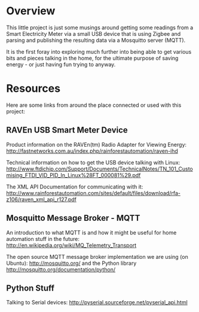 
Overview
========

This little project is just some musings around getting some readings from a Smart Electricity Meter via a small USB device that is using Zigbee and parsing and publishing the resulting data via a Mosquitto server (MQTT).

It is the first foray into exploring much further into being able to get various bits and pieces talking in the home, for the ultimate purpose of saving energy - or just having fun trying to anyway.

Resources
=========

Here are some links from around the place connected or used with this project:

RAVEn USB Smart Meter Device
----------------------------
Product information on the RAVEn(tm) Radio Adapter for Viewing Energy:
http://fastnetworks.com.au/index.php/rainforestautomation/raven-ihd

Technical information on how to get the USB device talking with Linux:
http://www.ftdichip.com/Support/Documents/TechnicalNotes/TN_101_Customising_FTDI_VID_PID_In_Linux%28FT_000081%29.pdf

The XML API Documentation for communicating with it:
http://www.rainforestautomation.com/sites/default/files/download/rfa-z106/raven_xml_api_r127.pdf

Mosquitto Message Broker - MQTT
-------------------------------
An introduction to what MQTT is and how it might be useful for home automation stuff in the future:
http://en.wikipedia.org/wiki/MQ_Telemetry_Transport

The open source MQTT message broker implementation we are using (on Ubuntu):
http://mosquitto.org/ and the Python library http://mosquitto.org/documentation/python/

Python Stuff
------------
Talking to Serial devices:
http://pyserial.sourceforge.net/pyserial_api.html


